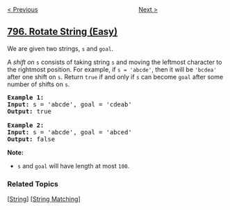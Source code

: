 <!--|This file generated by command(leetcode description); DO NOT EDIT.    |-->
<!--+----------------------------------------------------------------------+-->
<!--|@author    openset <openset.wang@gmail.com>                           |-->
<!--|@link      https://github.com/openset                                 |-->
<!--|@home      https://github.com/openset/leetcode                        |-->
<!--+----------------------------------------------------------------------+-->

[< Previous](../number-of-subarrays-with-bounded-maximum "Number of Subarrays with Bounded Maximum")
　　　　　　　　　　　　　　　　
[Next >](../all-paths-from-source-to-target "All Paths From Source to Target")

## [796. Rotate String (Easy)](https://leetcode.com/problems/rotate-string "旋转字符串")

<p>We are given two strings, <code>s</code> and <code>goal</code>.</p>

<p>A <em>shift on </em><code>s</code> consists of taking string <code>s</code> and moving the leftmost character to the rightmost position. For example, if <code>s = &#39;abcde&#39;</code>, then it will be <code>&#39;bcdea&#39;</code> after one shift on <code>s</code>. Return <code>true</code> if and only if <code>s</code> can become <code>goal</code> after some number of shifts on <code>s</code>.</p>

<pre>
<strong>Example 1:</strong>
<strong>Input:</strong> s = &#39;abcde&#39;, goal = &#39;cdeab&#39;
<strong>Output:</strong> true

<strong>Example 2:</strong>
<strong>Input:</strong> s = &#39;abcde&#39;, goal = &#39;abced&#39;
<strong>Output:</strong> false
</pre>

<p><strong>Note:</strong></p>

<ul>
	<li><code>s</code> and <code>goal</code> will have length at most <code>100</code>.</li>
</ul>

### Related Topics
  [[String](../../tag/string/README.md)]
  [[String Matching](../../tag/string-matching/README.md)]
